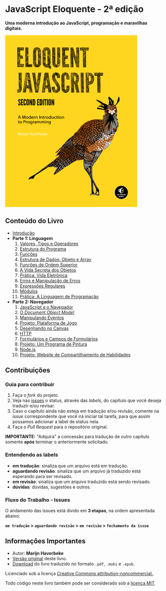 # JavaScript Eloquente - 2ª edição

**Uma moderna introdução ao JavaScript, programação e maravilhas digitais.**

![JavaScript Eloquente](img/eloq-js.png)


## Conteúdo do Livro

* [Introdução](https://github.com/ericdouglas/eloquente-javascript/blob/master/chapters/00-introducao.md)
* **Parte 1: Linguagem**
	1. [Valores, Tipos e Operadores](https://github.com/ericdouglas/eloquente-javascript/blob/master/chapters/01-valores-tipos-operadores.md)
	1. [Estrutura do Programa](https://github.com/ericdouglas/eloquente-javascript/blob/master/chapters/02-estrutura-do-programa.md)
	1. [Funções](https://github.com/ericdouglas/eloquente-javascript/blob/master/chapters/03-funcoes.md)
	1. [Estrutura de Dados: Objeto e Array](https://github.com/ericdouglas/eloquente-javascript/blob/master/chapters/04-estruturas-de-dados.md)
	1. [Funções de Ordem Superior](https://github.com/ericdouglas/eloquente-javascript/blob/master/chapters/05-funcoes-de-ordem-superior.md)
	1. [A Vida Secreta dos Objetos](https://github.com/ericdouglas/eloquente-javascript/blob/master/chapters/06-a-vida-secreta-dos-objetos.md)
	1. [Prática: Vida Eletrônica](https://github.com/ericdouglas/eloquente-javascript/blob/master/chapters/07-pratica-vida-eletronica.md)
	1. [Erros e Manipulação de Erros](https://github.com/ericdouglas/eloquente-javascript/blob/master/chapters/08-erros-e-manipulacao-de-erros.md)
	1. [Expressões Regulares](https://github.com/ericdouglas/eloquente-javascript/blob/master/chapters/09-expressoes-regulares.md)
	1. [Módulos](https://github.com/ericdouglas/eloquente-javascript/blob/master/chapters/10-modulos.md)
	1. [Prática: A Linguagem de Programação](https://github.com/ericdouglas/eloquente-javascript/blob/master/chapters/11-pratica-linguagem-de-programacao.md)
* **Parte 2: Navegador**
	1. [JavaScript e o Navegador](https://github.com/ericdouglas/eloquente-javascript/blob/master/chapters/12-javascript-e-o-navegador.md)
	1. [O *Document Object Model*](https://github.com/ericdouglas/eloquente-javascript/blob/master/chapters/13-document-object-model.md)
  1. [Manipulando Eventos](https://github.com/ericdouglas/eloquente-javascript/blob/master/chapters/14-manipulando-eventos.md)
  1. [Projeto: Plataforma de Jogo](https://github.com/ericdouglas/eloquente-javascript/blob/master/chapters/15-projeto-plataforma-de-jogo.md)
  1. [Desenhando no Canvas](https://github.com/ericdouglas/eloquente-javascript/blob/master/chapters/16-desenhando-n0-canvas.md)
  1. [HTTP](https://github.com/ericdouglas/eloquente-javascript/blob/master/chapters/17-http.md)
  1. [Formulários e Campos de Formulários](https://github.com/ericdouglas/eloquente-javascript/blob/master/chapters/18-formularios-e-campos-de-formularios.md)
  1. [Projeto: Um Programa de Pintura](https://github.com/ericdouglas/eloquente-javascript/blob/master/chapters/19-projeto-um-programa-de-pintura.md)
  1. [Node.js](https://github.com/ericdouglas/eloquente-javascript/blob/master/chapters/20-nodejs.md)
  1. [Projeto: Website de Compartilhamento de Habilidades](https://github.com/ericdouglas/eloquente-javascript/blob/master/chapters/21-projeto-website-de-compartilhamento-de-habilidades.md)


## Contribuições

### Guia para contribuir

1. Faça o _fork_ do projeto.
2. Veja nas [issues](https://github.com/ericdouglas/eloquente-javascript/issues) o status, através das *labels*, do capítulo que você deseja traduzir e/ou revisar.
3. Caso o capítulo ainda não esteja em tradução e/ou revisão, comente na _issue_ correspondente que você irá iniciar tal tarefa, para que assim possamos adicionar a label de status nela.
4. Faça o _Pull Request_ para o repositório original.

**IMPORTANTE:** "Adquira" a concessão para tradução de outro capítulo somente **após** terminar o anteriormente solicitado.

### Entendendo as labels

* **em tradução**: sinaliza que um arquivo está em tradução.
* **aguardando revisão**: sinaliza que um arquivo já traduzido está esperando para ser revisado.
* **em revisão**: sinaliza que um arquivo traduzido está sendo revisado.
* **dúvidas**: dúvidas, sugestões e outros.

### Fluxo do Trabalho - Issues

O andamento das issues está divido em **3 etapas**, na ordem apresentada abaixo:

**`em tradução` > `aguardando revisão` > `em revisão` > `fechamento da issue`**


## Informações Importantes

- Autor: **Marijn Haverbeke**
- [Versão original](http://eloquentjavascript.net) deste livro.
- [Download](https://leanpub.com/eloquentejavascript) do livro traduzido no formato `.pdf`, `.mobi` e `.epub`. 

Licenciado sob a licença [Creative Commons attribution-noncommercial.](http://creativecommons.org/licenses/by-nc/3.0/).

Todo código neste livro também pode ser considerado sob a [licença MIT](http://opensource.org/licenses/MIT).
